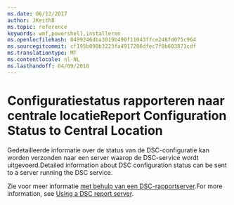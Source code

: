 ```yaml
---
ms.date: 06/12/2017
author: JKeithB
ms.topic: reference
keywords: wmf,powershell,installeren
ms.openlocfilehash: 0499246dba3019b490f11043ffce248fd075c964
ms.sourcegitcommit: cf195b090b3223fa4917206dfec7f0b603873cdf
ms.translationtype: MT
ms.contentlocale: nl-NL
ms.lasthandoff: 04/09/2018
---
```

# <a name="report-configuration-status-to-central-location"></a><span data-ttu-id="90099-102">Configuratiestatus rapporteren naar centrale locatie</span><span class="sxs-lookup"><span data-stu-id="90099-102">Report Configuration Status to Central Location</span></span>

<span data-ttu-id="90099-103">Gedetailleerde informatie over de status van de DSC-configuratie kan worden verzonden naar een server waarop de DSC-service wordt uitgevoerd.</span><span class="sxs-lookup"><span data-stu-id="90099-103">Detailed information about DSC configuration status can be sent to a server running the DSC service.</span></span>

<span data-ttu-id="90099-104">Zie voor meer informatie [met behulp van een DSC-rapportserver](https://msdn.microsoft.com/powershell/dsc/reportserver).</span><span class="sxs-lookup"><span data-stu-id="90099-104">For more information, see [Using a DSC report server](https://msdn.microsoft.com/powershell/dsc/reportserver).</span></span>